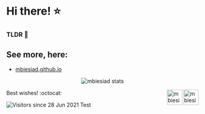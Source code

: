 # Hi there! ⭐

### TLDR 🚀

## See more, here: 

* [mbiesiad.github.io](https://mbiesiad.github.io/)

<p align="center">
	<img src=https://github-readme-stats.vercel.app/api?username=mbiesiad&show_icons=true alt="mbiesiad stats"/>
</p>
 
<img src="https://d2fltix0v2e0sb.cloudfront.net/dev-badge.svg" alt="mbiesiad DEV Profile" height="40" width="40" align="right">
<img src="https://res.cloudinary.com/practicaldev/image/fetch/s--ipK3ZYfm--/c_limit,f_auto,fl_progressive,q_80,w_375/https://dev-to-uploads.s3.amazonaws.com/uploads/badge/badge_image/80/hacktoberfest2020-badge_2.png" alt="mbiesiad Hacktoberfest2020 badge" height="40" width="40" align="right">Best wishes! :octocat:

![Visitors since 28 Jun 2021 Test](http://estruyf-github.azurewebsites.net/api/VisitorHit?user=mbiesiad&repo=mbiesiad&countColor=white&labelColor=white)
